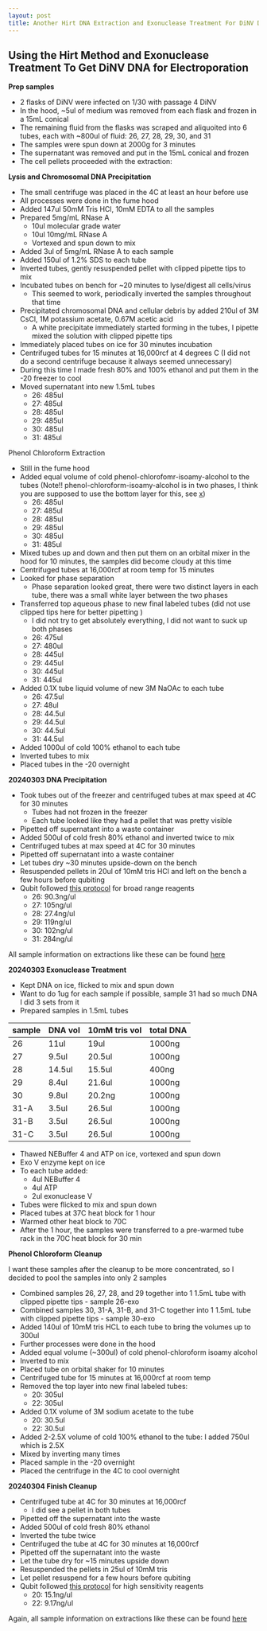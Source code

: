 ```yaml
---
layout: post
title: Another Hirt DNA Extraction and Exonuclease Treatment For DiNV DNA
---
```


## Using the Hirt Method and Exonuclease Treatment To Get DiNV DNA for Electroporation 

**Prep samples** 

- 2 flasks of DiNV were infected on 1/30 with passage 4 DiNV 
- In the hood, ~5ul of medium was removed from each flask and frozen in a 15mL conical 
- The remaining fluid from the flasks was scraped and aliquoited into 6 tubes, each with ~800ul of fluid: 26, 27, 28, 29, 30, and 31 
- The samples were spun down at 2000g for 3 minutes
- The supernatant was removed and put in the 15mL conical and frozen 
- The cell pellets proceeded with the extraction: 

**Lysis and Chromosomal DNA Precipitation**

- The small centrifuge was placed in the 4C at least an hour before use
- All processes were done in the fume hood
- Added 147ul 50mM Tris HCl, 10mM EDTA to all the samples
- Prepared 5mg/mL RNase A
    - 10ul molecular grade water 
    - 10ul 10mg/mL RNase A
    - Vortexed and spun down to mix
- Added 3ul of 5mg/mL RNase A to each sample
- Added 150ul of 1.2% SDS to each tube
- Inverted tubes, gently resuspended pellet with clipped pipette tips to mix 
- Incubated tubes on bench for ~20 minutes to lyse/digest all cells/virus
    - This seemed to work, periodically inverted the samples throughout that time
- Precipitated chromosomal DNA and cellular debris by added 210ul of 3M CsCl, 1M potassium acetate, 0.67M acetic acid
  - A white precipitate immediately started forming in the tubes, I pipette mixed the solution with clipped pipette tips
- Immediately placed tubes on ice for 30 minutes incubation 
- Centrifuged tubes for 15 minutes at 16,000rcf at 4 degrees C (I did not do a second centrifuge because it always seemed unnecessary)
- During this time I made fresh 80% and 100% ethanol and put them in the -20 freezer to cool
- Moved supernatant into new 1.5mL tubes 
    - 26: 485ul
    - 27: 485ul
    - 28: 485ul
    - 29: 485ul
    - 30: 485ul
    - 31: 485ul

Phenol Chloroform Extraction

- Still in the fume hood
- Added equal volume of cold phenol-chlorofomr-isoamy-alcohol to the tubes (Note!! phenol-chloroform-isoamy-alcohol is in two phases, I think you are supposed to use the bottom layer for this, see [x](https://hermanlab.unl.edu/protocols/phenolppt.html))
    - 26: 485ul
    - 27: 485ul
    - 28: 485ul
    - 29: 485ul
    - 30: 485ul
    - 31: 485ul 
- Mixed tubes up and down and then put them on an orbital mixer in the hood for 10 minutes, the samples did become cloudy at this time
- Centrifuged tubes at 16,000rcf at room temp for 15 minutes
- Looked for phase separation
  - Phase separation looked great, there were two distinct layers in each tube, there was a small white layer between the two phases
- Transferred top aqueous phase to new final labeled tubes (did not use clipped tips here for better pipetting )
    - I did not try to get absolutely everything, I did not want to suck up both phases
    - 26: 475ul
    - 27: 480ul
    - 28: 445ul
    - 29: 445ul
    - 30: 445ul
    - 31: 445ul
- Added 0.1X tube liquid volume of new 3M NaOAc to each tube
    - 26: 47.5ul
    - 27: 48ul
    - 28: 44.5ul
    - 29: 44.5ul
    - 30: 44.5ul
    - 31: 44.5ul
- Added 1000ul of cold 100% ethanol to each tube
- Inverted tubes to mix
- Placed tubes in the -20 overnight

**20240303 DNA Precipitation**

- Took tubes out of the freezer and centrifuged tubes at max speed at 4C for 30 minutes
  - Tubes had not frozen in the freezer
  - Each tube looked like they had a pellet that was pretty visible
- Pipetted off supernatant into a waste container
- Added 500ul of cold fresh 80% ethanol and inverted twice to mix
- Centrifuged tubes at max speed at 4C for 30 minutes
- Pipetted off supernatant into a waste container
- Let tubes dry ~30 minutes upside-down on the bench
- Resuspended pellets in 20ul of 10mM tris HCl and left on the bench a few hours before qubiting 
- Qubit followed [this protocol](https://docs.google.com/document/d/1ZCz0SBof6LHE3P_LbftawFyexl8iCECUlvjIcauPYwY/edit) for broad range reagents 
    - 26: 90.3ng/ul 
    - 27: 105ng/ul
    - 28: 27.4ng/ul
    - 29: 119ng/ul
    - 30: 102ng/ul
    - 31: 284ng/ul 

All sample information on extractions like these can be found [here](https://docs.google.com/spreadsheets/d/19HplN9TvH7pDqtDkWpclmwUZHeBB1PwhQunieT6FHSo/edit#gid=0)


**20240303 Exonuclease Treatment**

- Kept DNA on ice, flicked to mix and spun down 
- Want to do 1ug for each sample if possible, sample 31 had so much DNA I did 3 sets from it
- Prepared samples in 1.5mL tubes 

|sample|DNA vol|10mM tris vol|total DNA|
|---|---|---|---|
|26|11ul|19ul|1000ng|
|27|9.5ul|20.5ul|1000ng|
|28|14.5ul|15.5ul|400ng|
|29|8.4ul|21.6ul|1000ng|
|30|9.8ul|20.2ng|1000ng|
|31-A|3.5ul|26.5ul|1000ng|
|31-B|3.5ul|26.5ul|1000ng|
|31-C|3.5ul|26.5ul|1000ng|

- Thawed NEBuffer 4 and ATP on ice, vortexed and spun down 
- Exo V enzyme kept on ice 
- To each tube added:
    - 4ul NEBuffer 4
    - 4ul ATP
    - 2ul exonuclease V 
- Tubes were flicked to mix and spun down 
- Placed tubes at 37C heat block for 1 hour 
- Warmed other heat block to 70C 
- After the 1 hour, the samples were transferred to a pre-warmed tube rack in the 70C heat block for 30 min 

**Phenol Chloroform Cleanup**

I want these samples after the cleanup to be more concentrated, so I decided to pool the samples into only 2 samples 

- Combined samples 26, 27, 28, and 29 together into 1 1.5mL tube with clipped pipette tips - sample 26-exo
- Combined samples 30, 31-A, 31-B, and 31-C together into 1 1.5mL tube with clipped pipette tips - sample 30-exo
- Added 140ul of 10mM tris HCL to each tube to bring the volumes up to 300ul 
- Further processes were done in the hood 
- Added equal volume (~300ul) of cold phenol-chloroform isoamy alcohol
- Inverted to mix
- Placed tube on orbital shaker for 10 minutes 
- Centrifuged tube for 15 minutes at 16,000rcf at room temp 
- Removed the top layer into new final labeled tubes:
    - 20: 305ul
    - 22: 305ul
- Added 0.1X volume of 3M sodium acetate to the tube 
    - 20: 30.5ul
    - 22: 30.5ul
- Added 2-2.5X volume of cold 100% ethanol to the tube: I added 750ul which is 2.5X
- Mixed by inverting many times 
- Placed sample in the -20 overnight 
- Placed the centrifuge in the 4C to cool overnight

**20240304 Finish Cleanup**

- Centrifuged tube at 4C for 30 minutes at 16,000rcf 
    - I did see a pellet in both tubes
- Pipetted off the supernatant into the waste 
- Added 500ul of cold fresh 80% ethanol 
- Inverted the tube twice 
- Centrifuged the tube at 4C for 30 minutes at 16,000rcf 
- Pipetted off the supernatant into the waste 
- Let the tube dry for ~15 minutes upside down 
- Resuspended the pellets in 25ul of 10mM tris 
- Let pellet resuspend for a few hours before qubiting 
- Qubit followed [this protocol](https://docs.google.com/document/d/1ZCz0SBof6LHE3P_LbftawFyexl8iCECUlvjIcauPYwY/edit) for high sensitivity reagents 
    - 20: 15.1ng/ul 
    - 22: 9.17ng/ul

Again, all sample information on extractions like these can be found [here](https://docs.google.com/spreadsheets/d/19HplN9TvH7pDqtDkWpclmwUZHeBB1PwhQunieT6FHSo/edit#gid=0)
